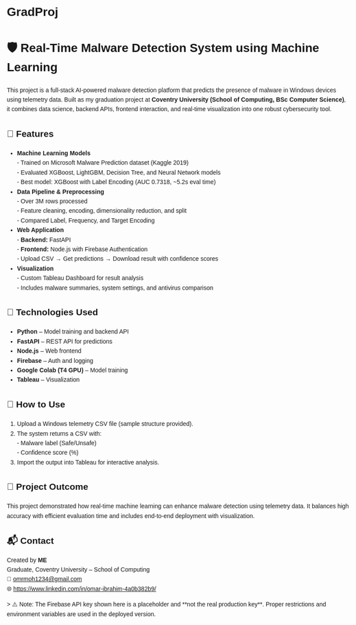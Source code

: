 # GradProj
<!DOCTYPE html>
<html lang="en">
<head>
  <meta charset="UTF-8">
</head>
<body style="font-family: Arial, sans-serif; line-height: 1.6; max-width: 800px; margin: auto; padding: 20px;">

  <h1>🛡️ Real-Time Malware Detection System using Machine Learning</h1>

  <p>This project is a full-stack AI-powered malware detection platform that predicts the presence of malware in Windows devices using telemetry data. Built as my graduation project at <strong>Coventry University (School of Computing, BSc Computer Science)</strong>, it combines data science, backend APIs, frontend interaction, and real-time visualization into one robust cybersecurity tool.</p>

  <h2>📌 Features</h2>
  <ul>
    <li><strong>Machine Learning Models</strong><br>
      - Trained on Microsoft Malware Prediction dataset (Kaggle 2019)<br>
      - Evaluated XGBoost, LightGBM, Decision Tree, and Neural Network models<br>
      - Best model: XGBoost with Label Encoding (AUC 0.7318, ~5.2s eval time)
    </li>
    <li><strong>Data Pipeline & Preprocessing</strong><br>
      - Over 3M rows processed<br>
      - Feature cleaning, encoding, dimensionality reduction, and split<br>
      - Compared Label, Frequency, and Target Encoding
    </li>
    <li><strong>Web Application</strong><br>
      - <strong>Backend:</strong> FastAPI<br>
      - <strong>Frontend:</strong> Node.js with Firebase Authentication<br>
      - Upload CSV → Get predictions → Download result with confidence scores
    </li>
    <li><strong>Visualization</strong><br>
      - Custom Tableau Dashboard for result analysis<br>
      - Includes malware summaries, system settings, and antivirus comparison
    </li>
  </ul>

  <h2>🔧 Technologies Used</h2>
  <ul>
    <li><strong>Python</strong> – Model training and backend API</li>
    <li><strong>FastAPI</strong> – REST API for predictions</li>
    <li><strong>Node.js</strong> – Web frontend</li>
    <li><strong>Firebase</strong> – Auth and logging</li>
    <li><strong>Google Colab (T4 GPU)</strong> – Model training</li>
    <li><strong>Tableau</strong> – Visualization</li>
  </ul>

  <h2>🚀 How to Use</h2>
  <ol>
    <li>Upload a Windows telemetry CSV file (sample structure provided).</li>
    <li>The system returns a CSV with:<br>
      - Malware label (Safe/Unsafe)<br>
      - Confidence score (%)
    </li>
    <li>Import the output into Tableau for interactive analysis.</li>
  </ol>

  <h2>🏁 Project Outcome</h2>
  <p>
    This project demonstrated how real-time machine learning can enhance malware detection using telemetry data.
    It balances high accuracy with efficient evaluation time and includes end-to-end deployment with visualization.
  </p>


  <h2>📬 Contact</h2>
  <p>
    Created by <strong>ME</strong><br>
    Graduate, Coventry University – School of Computing<br>
    📧 <a href="mailto:your.email@example.com">omrmoh1234@gmail.com</a><br>
    🌐 <a href="https://www.linkedin.com/in/yourprofile">https://www.linkedin.com/in/omar-ibrahim-4a0b382b9/</a>
  </p>
  > ⚠️ Note: The Firebase API key shown here is a placeholder and **not the real production key**. Proper restrictions and environment variables are used in the deployed version.


</body>
</html>


